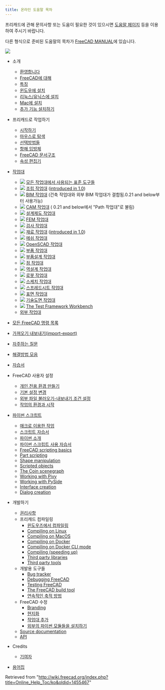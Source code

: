 ```yaml
---
title: 온라인 도움말 목차
---
```

프리캐드에 관해 문의사항 또는 도움이 필요한 것이 있으시면 [도움말 페이지](/Help "Help") 등을 이용하여 주시기 바랍니다.

다른 형식으로 준비된 도움말의 목차가 [FreeCAD MANUAL](/Manual:Introduction/ko "Manual:Introduction/ko")에 있습니다.

![](/images/Online_Help_Toc.svg)

* 소개
  + [환영합니다](/Online_Help_Startpage/ko "Online Help Startpage/ko")
  + [FreeCAD에 대해](/About_FreeCAD/ko "About FreeCAD/ko")
  + [특징](/Feature_list/ko "Feature list/ko")
  + [윈도우에 설치](/Installing_on_Windows/ko "Installing on Windows/ko")
  + [리눅스/유닉스에 설치](/Installing_on_Linux/ko "Installing on Linux/ko")
  + [Mac에 설치](/Installing_on_Mac/ko "Installing on Mac/ko")
  + [추가 기능 설치하기](/Installing_additional_components/ko "Installing additional components/ko")

* 프리캐드로 작업하기
  + [시작하기](/Getting_started/ko "Getting started/ko")
  + [마우스로 탐색](/Mouse_navigation "Mouse navigation")
  + [선택방법들](/Selection_methods "Selection methods")
  + [항해 입방체](/Navigation_Cube/ko "Navigation Cube/ko")
  + [FreeCAD 문서구조](/Document_structure/ko "Document structure/ko")
  + [속성 편집기](/Property_editor/ko "Property editor/ko")

* [작업대](/Workbenches/ko "Workbenches/ko")
  + ![](/images/Freecad.svg) [모든 작업대에서 사용되는 표준 도구들](/Std_Base/ko "Std Base/ko")
  + ![](/images/Workbench_Assembly.svg) [조립 작업대](/Assembly_Workbench/ko "Assembly Workbench/ko") ([introduced in 1.0](/Release_notes_1.0 "Release notes 1.0"))
  + ![](/images/Workbench_BIM.svg) [BIM 작업대](/BIM_Workbench/ko "BIM Workbench/ko") (건축 작업대와 외부 BIM 작업대가 결합됨.0.21 and below부터 사용가능)
  + ![](/images/Workbench_CAM.svg) [CAM 작업대](/CAM_Workbench/ko "CAM Workbench/ko") ( 0.21 and below에서 "Path 작업대"로 불림)
  + ![](/images/Workbench_Draft.svg) [설계제도 작업대](/Draft_Workbench/ko "Draft Workbench/ko")
  + ![](/images/Workbench_FEM.svg) [FEM 작업대](/FEM_Workbench/ko "FEM Workbench/ko")
  + ![](/images/Workbench_Inspection.svg) [검사 작업대](/Inspection_Workbench/ko "Inspection Workbench/ko")
  + ![](/images/Workbench_Material.svg) [재료 작업대](/index.php?title=Material_Workbench/ko&action=edit&redlink=1 "Material Workbench/ko (page does not exist)") ([introduced in 1.0](/Release_notes_1.0 "Release notes 1.0"))
  + ![](/images/Workbench_Mesh.svg) [메쉬 작업대](/Mesh_Workbench/ko "Mesh Workbench/ko")
  + ![](/images/Workbench_OpenSCAD.svg) [OpenSCAD 작업대](/OpenSCAD_Workbench/ko "OpenSCAD Workbench/ko")
  + ![](/images/Workbench_Part.svg) [부품 작업대](/Part_Workbench/ko "Part Workbench/ko")
  + ![](/images/Workbench_PartDesign.svg) [부품설계 작업대](/PartDesign_Workbench/ko "PartDesign Workbench/ko")
  + ![](/images/Workbench_Points.svg) [점 작업대](/Points_Workbench/ko "Points Workbench/ko")
  + ![](/images/Workbench_Reverse_Engineering.svg) [역설계 작업대](/Reverse_Engineering_Workbench/ko "Reverse Engineering Workbench/ko")
  + ![](/images/Workbench_Robot.svg) [로봇 작업대](/Robot_Workbench/ko "Robot Workbench/ko")
  + ![](/images/Workbench_Sketcher.svg) [스케치 작업대](/Sketcher_Workbench/ko "Sketcher Workbench/ko")
  + ![](/images/Workbench_Spreadsheet.svg) [스프레드시트 작업대](/Spreadsheet_Workbench/ko "Spreadsheet Workbench/ko")
  + ![](/images/Workbench_Surface.svg) [표면 작업대](/Surface_Workbench/ko "Surface Workbench/ko")
  + ![](/images/Workbench_TechDraw.svg) [기술도면 작업대](/TechDraw_Workbench/ko "TechDraw Workbench/ko")
  + ![](/images/Workbench_Test.svg) [The Test Framework Workbench](/Testing "Testing")
  + [외부 작업대](/External_workbenches/ko "External workbenches/ko")

* [모든 FreeCAD 명령 목록](/List_of_Commands "List of Commands")

* [가져오기 내보내기(import-export)](/Import_Export/ko "Import Export/ko")

* [자주하는 질문](/Frequently_asked_questions/ko "Frequently asked questions/ko")

* [해결방법 모음](/Workarounds/ko "Workarounds/ko")

* [자습서](/Tutorials/ko "Tutorials/ko")

* FreeCAD 사용자 설정
  + [개인 전용 환경 만들기](/Interface_Customization "Interface Customization")
  + [기본 설정 변경](/Preferences_Editor "Preferences Editor")
  + [외부 파일 불러오기-내보내기 조건 설정](/Import_Export_Preferences "Import Export Preferences")
  + [작업의 환경과 시작](/Start_up_and_Configuration "Start up and Configuration")

* [파이썬 스크립트](/Scripting_and_macros "Scripting and macros")
  + [매크로 이용한 작업](/Macros "Macros")
  + [스크립트 자습서](/Scripts "Scripts")
  + [파이썬 소개](/Introduction_to_Python "Introduction to Python")
  + [파이썬 스크립트 사용 자습서](/Python_scripting_tutorial "Python scripting tutorial")
  + [FreeCAD scripting basics](/FreeCAD_Scripting_Basics "FreeCAD Scripting Basics")
  + [Part scripting](/Part_scripting "Part scripting")
  + [Shape manipulation](/Topological_data_scripting "Topological data scripting")
  + [Scripted objects](/Scripted_objects "Scripted objects")
  + [The Coin scenegraph](/Scenegraph "Scenegraph")
  + [Working with Pivy](/Pivy "Pivy")
  + [Working with PySide](/PySide "PySide")
  + [Interface creation](/Interface_creation "Interface creation")
  + [Dialog creation](/Dialog_creation "Dialog creation")

* 개발하기
  + [권리사항](/License "License")
  + 프리캐드 컴파일링
    - [윈도우즈에서 컴파일링](/Compile_on_Windows "Compile on Windows")
    - [Compiling on Linux](/Compile_on_Linux "Compile on Linux")
    - [Compiling on MacOS](/Compile_on_MacOS "Compile on MacOS")
    - [Compiling on Docker](/Compile_on_Docker "Compile on Docker")
    - [Compiling on Docker CLI mode](/FreeCAD_Docker_CLI_mode "FreeCAD Docker CLI mode")
    - [Compiling (speeding up)](/Compiling_(Speeding_up) "Compiling (Speeding up)")
    - [Third party libraries](/Third_Party_Libraries "Third Party Libraries")
    - [Third party tools](/Third_Party_Tools "Third Party Tools")
  + 개발용 도구들
    - [Bug tracker](/Tracker "Tracker")
    - [Debugging FreeCAD](/Debugging "Debugging")
    - [Testing FreeCAD](/Testing "Testing")
    - [The FreeCAD build tool](/FreeCAD_Build_Tool "FreeCAD Build Tool")
    - [연속적인 축적 방법](/Continuous_Integration "Continuous Integration")
  + FreeCAD 수정
    - [Branding](/Branding "Branding")
    - [현지화](/Localisation/ko "Localisation/ko")
    - [작업대 추가](/Workbench_creation/ko "Workbench creation/ko")
    - [외부의 파이썬 모듈들을 설치하기](/Extra_python_modules "Extra python modules")
  + [Source documentation](/Source_documentation "Source documentation")
  + [API](https://www.freecadweb.org/api/)

* Credits
  + [기여자](/Contributors "Contributors")

* [용어집](/Glossary/ko "Glossary/ko")

Retrieved from "<http://wiki.freecad.org/index.php?title=Online_Help_Toc/ko&oldid=1455467>"